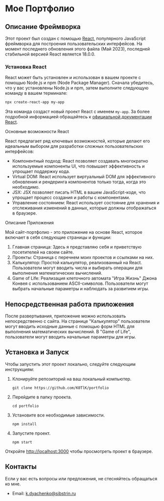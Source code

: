 # Мое Портфолио

## Описание Фреймворка

Этот проект был создан с помощью [React](https://reactjs.org/), популярного JavaScript фреймворка для построения пользовательских интерфейсов. На момент последнего обновления этого файла (Май 2023), последней стабильной версией React является 18.0.0. 

### Установка React

React может быть установлен и использован в вашем проекте с помощью Node.js и npm (Node Package Manager). Сначала убедитесь, что у вас установлены Node.js и npm, затем выполните следующую команду в вашем терминале:

```bash
npx create-react-app my-app
```

Эта команда создаст новый проект React с именем `my-app`. За более подробной информацией обращайтесь к [официальной документации React](https://reactjs.org/docs/create-a-new-react-app.html).

Основные возможности React

React предлагает ряд ключевых возможностей, которые делают его идеальным выбором для разработки сложных пользовательских интерфейсов:

- Компонентный подход: React позволяет создавать многократно используемые компоненты UI, что повышает эффективность и упрощает поддержку кода.
- Virtual DOM: React использует виртуальный DOM для эффективного обновления и рендеринга компонентов только тогда, когда это необходимо.
- JSX: JSX позволяет писать HTML в вашем JavaScript-коде, что упрощает процесс создания и работы с компонентами.
- Управление состоянием: React использует состояние для хранения и отслеживания изменений в данных, которые должны отображаться в браузере.

Описание Приложения

Мой сайт-портфолио - это приложение на основе React, которое включает в себя следующие страницы и функции:

1. Главная страница: Здесь я представляю себя и приветствую посетителей на своем сайте.
2. Проекты: Страница с перечнем моих проектов и ссылками на них.
3. Калькулятор: Простой калькулятор, реализованный на React. Пользователи могут вводить числа и выбирать операции для выполнения математических вычислений.
4. Game of Life: Реализация клеточного автомата "Игра Жизнь" Джона Конвея с использованием ASCII-символов. Пользователи могут выбрать начальные параметры и наблюдать за развитием игры.

## Непосредственная работа приложения

После развертывания, приложение можно использовать непосредственно с сайта. На странице "Калькулятор" пользователи могут вводить исходные данные с помощью форм HTML для выполнения математических вычислений. В "Game of Life", пользователи могут вводить начальные параметры для игры.

## Установка и Запуск

Чтобы запустить этот проект локально, следуйте следующим инструкциям:

1. Клонируйте репозиторий на ваш локальный компьютер.
    ```
    git clone https://github.com/K0TlK/portfolio
    ```
2. Перейдите в папку проекта.
    ```
    cd portfolio
    ```
3. Установите все необходимые зависимости.
    ```
    npm install
    ```
4. Запустите проект.
    ```
    npm start
    ```

Откройте [http://localhost:3000](http://localhost:3000) чтобы просмотреть проект в браузере.

## Контакты

Если у вас есть вопросы или предложения, не стесняйтесь обращаться ко мне.

- Email: k.dyachenko@sibstrin.ru
